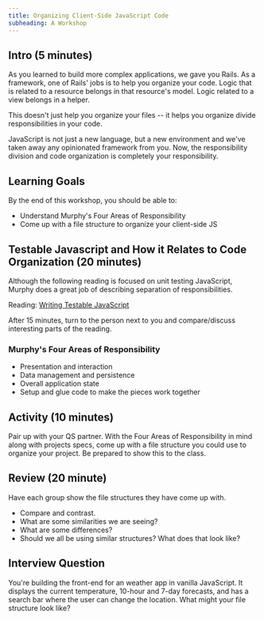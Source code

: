 ```yaml
---
title: Organizing Client-Side JavaScript Code
subheading: A Workshop
---
```


## Intro (5 minutes)

As you learned to build more complex applications, we gave you Rails. As a framework, one of Rails' jobs is to help you organize your code. Logic that is related to a resource belongs in that resource's model. Logic related to a view belongs in a helper.

This doesn't just help you organize your files -- it helps you organize divide responsibilities in your code.

JavaScript is not just a new language, but a new environment and we've taken away any opinionated framework from you. Now, the responsibility division and code organization is completely your responsibility.

## Learning Goals

By the end of this workshop, you should be able to:

- Understand Murphy's Four Areas of Responsibility
- Come up with a file structure to organize your client-side JS

## Testable Javascript and How it Relates to Code Organization (20 minutes)

Although the following reading is focused on unit testing JavaScript, Murphy does a great job of describing separation of responsibilities.

Reading: [Writing Testable JavaScript](https://alistapart.com/article/writing-testable-javascript)

After 15 minutes, turn to the person next to you and compare/discuss interesting parts of the reading.

### Murphy's Four Areas of Responsibility

- Presentation and interaction
- Data management and persistence
- Overall application state
- Setup and glue code to make the pieces work together

## Activity (10 minutes)

Pair up with your QS partner. With the Four Areas of Responsibility in mind along with projects specs, come up with a file structure you could use to organize your project. Be prepared to show this to the class.

## Review (20 minute)

Have each group show the file structures they have come up with.
* Compare and contrast.
* What are some similarities we are seeing?
* What are some differences?
* Should we all be using similar structures? What does that look like?

## Interview Question

You're building the front-end for an weather app in vanilla JavaScript. It displays the current temperature, 10-hour and 7-day forecasts, and has a search bar where the user can change the location. What might your file structure look like?
